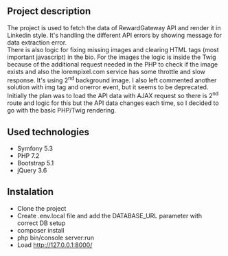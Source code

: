 ## Project description
The project is used to fetch the data of RewardGateway API and render it in Linkedin style. It's handling the different API errors by showing message for data extraction error.<br>
There is also logic for fixing missing images and clearing HTML tags (most important javascript) in the bio. For the images the logic is inside the Twig because of the additional request needed in the PHP to check if the image exists and also the lorempixel.com service has some throttle and slow response. It's using 2<sup>nd</sup> background image. I also left commented another solution with img tag and onerror event, but it seems to be deprecated.<br>
Initially the plan was to load the API data with AJAX request so there is 2<sup>nd</sup> route and logic for this but the API data changes each time, so I decided to go with the basic PHP/Twig rendering. 

## Used technologies
- Symfony 5.3
- PHP 7.2
- Bootstrap 5.1
- jQuery 3.6

## Instalation
- Clone the project
- Create .env.local file and add the DATABASE_URL parameter with correct DB setup
- composer install
- php bin/console server:run
- Load http://127.0.0.1:8000/
